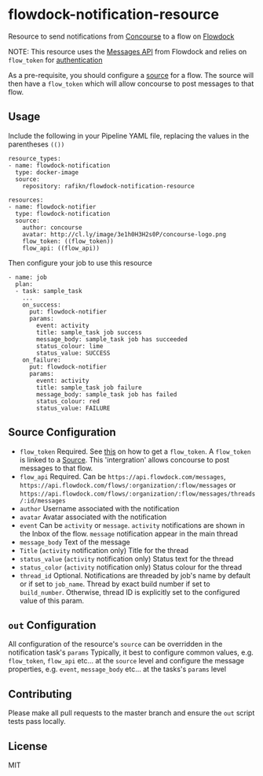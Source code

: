 # flowdock-notification-resource
Resource to send notifications from [Concourse](https://concourse-ci.org/) to a flow on [Flowdock](https://flowdock.com)

NOTE: This resource uses the [Messages API](https://www.flowdock.com/api/messages) from Flowdock and relies on `flow_token` for [authentication](https://www.flowdock.com/api/authentication#source-token)

As a pre-requisite, you should configure a [source](https://www.flowdock.com/api/sources) for a flow. The source will then have a `flow_token` which will allow concourse to post messages to that flow.

## Usage
Include the following in your Pipeline YAML file, replacing the values in the parentheses `(())`
```
resource_types:
- name: flowdock-notification
  type: docker-image
  source:
    repository: rafikn/flowdock-notification-resource
    
resources:
- name: flowdock-notifier
  type: flowdock-notification
  source:
    author: concourse
    avatar: http://cl.ly/image/3e1h0H3H2s0P/concourse-logo.png
    flow_token: ((flow_token))
    flow_api: ((flow_api))
```
Then configure your job to use this resource
```
- name: job
  plan:
  - task: sample_task
    ...
    on_success:
      put: flowdock-notifier
      params:
        event: activity
        title: sample_task job success
        message_body: sample_task job has succeeded
        status_colour: lime
        status_value: SUCCESS
    on_failure:
      put: flowdock-notifier
      params:
        event: activity
        title: sample_task job failure
        message_body: sample_task job has failed
        status_colour: red
        status_value: FAILURE
```
## Source Configuration
* `flow_token` Required. See [this](https://www.flowdock.com/api/authentication#source-token) on how to get a `flow_token`. A `flow_token` is linked to a [Source](https://www.flowdock.com/api/sources). This 'intergration' allows concourse to post messages to that flow.
* `flow_api` Required. Can be `https://api.flowdock.com/messages`, `https://api.flowdock.com/flows/:organization/:flow/messages` or `https://api.flowdock.com/flows/:organization/:flow/messages/threads/:id/messages`
* `author` Username associated with the notification
* `avatar` Avatar associated with the notification
* `event` Can be `activity` or `message`. `activity` notifications are shown in the Inbox of the flow. `message` notification appear in the main thread
* `message_body` Text of the message
* `Title` (`activity` notification only) Title for the thread
* `status_value` (`activity` notification only) Status text for the thread
* `status_color` (`activity` notification only) Status colour for the thread
* `thread_id` Optional. Notifications are threaded by job's name by default or if set to `job_name`. Thread by exact build number if set to `build_number`. Otherwise, thread ID is explicitly set to the configured value of this param.

## `out` Configuration
All configuration of the resource's `source` can be overridden in the notification task's `params`
Typically, it best to configure common values, e.g. `flow_token`, `flow_api` etc... at the `source` level and configure the message properties, e.g. `event`, `message_body` etc... at the tasks's `params` level

## Contributing
Please make all pull requests to the master branch and ensure the `out` script tests pass locally.

## License 
MIT
